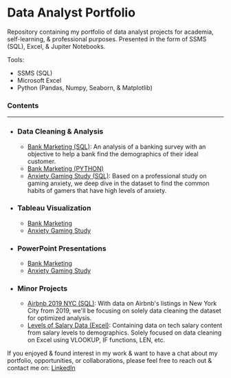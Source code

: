 # Data Analyst Portfolio
Repository containing my portfolio of data analyst projects for academia, self-learning, & professional purposes. Presented in the form of SSMS (SQL), Excel, & Jupiter Notebooks.

Tools:
- SSMS (SQL)
- Microsoft Excel
- Python (Pandas, Numpy, Seaborn, & Matplotlib)

### Contents
****

- ### Data Cleaning & Analysis
  - [Bank Marketing (SQL)](https://github.com/DerrickCP/DataPortfolio/blob/main/Bank%20Marketing%20Data%20cleaning%20%26%20Analysis.sql): An analysis of a banking survey with an objective to help a bank find the demographics of their ideal customer.
  - [Bank Marketing (PYTHON)]()
  - [Anxiety Gaming Study (SQL)](https://github.com/DerrickCP/DataPortfolio/blob/main/Anxiety%20Gaming%20Study%20Data%20cleaning%20%26%20Analysis.sql): Based on a professional study on gaming anxiety, we deep dive in the dataset to find the common habits of gamers that have high levels of anxiety.


- ### Tableau Visualization
  - [Bank Marketing](https://public.tableau.com/app/profile/derrick4694/viz/BankMarketingData_16489425424360/DynamicGraphs?publish=yes)
  - [Anxiety Gaming Study](https://public.tableau.com/app/profile/derrick4694/viz/OnlineGamingAnxiety/Dashboard1?publish=yes)


- ### PowerPoint Presentations
  - [Bank Marketing](https://github.com/DerrickCP/DataPortfolio/blob/main/Bank%20Marketing%20-%20Slides.pdf)
  - [Anxiety Gaming Study](https://github.com/DerrickCP/DataPortfolio/blob/main/Online%20Gaming%20Anxiety%20Survey%20-%20Slides.pdf)

- ### Minor Projects
   - [Airbnb 2019 NYC (SQL)](https://github.com/DerrickCP/DataPortfolio/blob/main/Abnb%20-%20SQL%20Data%20Cleaning.sql): With data on Airbnb's listings in New York City from 2019, we'll be focusing on solely data cleaning the dataset for optimized analysis.
   - [Levels of Salary Data (Excel)](https://github.com/DerrickCP/DataPortfolio/blob/main/Levels_Fyi_Salary_Data%20(Raw%2BClean)%20-%20Excel%20Data%20Cleaning.xlsx): Containing data on tech salary content from salary levels to demographics. Solely focused on data cleaning on Excel using VLOOKUP, IF functions, LEN, etc.


If you enjoyed & found interest in my work & want to have a chat about my portfolio, opportunities, or collaborations, please feel free to reach out & contact me on: [LinkedIn](https://www.linkedin.com/in/derrick-capili-32a406120/)
